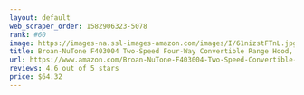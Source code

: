 ```yaml
---
layout: default 
﻿web_scraper_order: 1582906323-5078
rank: #60
image: https://images-na.ssl-images-amazon.com/images/I/61nizstFTnL.jpg
title: Broan-NuTone F403004 Two-Speed Four-Way Convertible Range Hood, 30-Inch, Stainless Steel
url: https://www.amazon.com/Broan-NuTone-F403004-Two-Speed-Convertible-Stainless/dp/B000A7QJKI/ref=zg_mw_appliances_60?_encoding=UTF8&psc=1&refRID=S62GX33RNB85DCMRPD2E
reviews: 4.6 out of 5 stars
price: $64.32 
---
```

